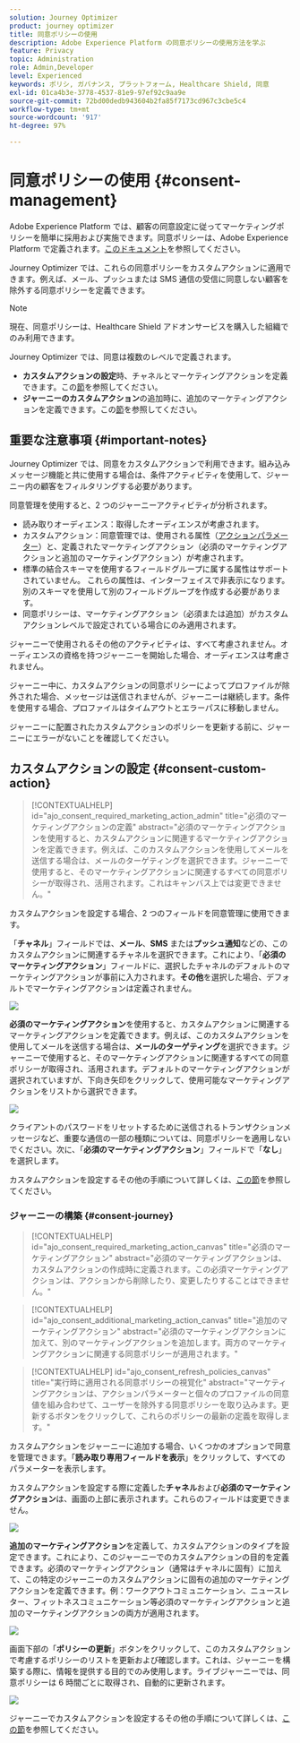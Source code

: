 ```yaml
---
solution: Journey Optimizer
product: journey optimizer
title: 同意ポリシーの使用
description: Adobe Experience Platform の同意ポリシーの使用方法を学ぶ
feature: Privacy
topic: Administration
role: Admin,Developer
level: Experienced
keywords: ポリシ, ガバナンス, プラットフォーム, Healthcare Shield, 同意
exl-id: 01ca4b3e-3778-4537-81e9-97ef92c9aa9e
source-git-commit: 72bd00dedb943604b2fa85f7173cd967c3cbe5c4
workflow-type: tm+mt
source-wordcount: '917'
ht-degree: 97%

---
```


# 同意ポリシーの使用 {#consent-management}

Adobe Experience Platform では、顧客の同意設定に従ってマーケティングポリシーを簡単に採用および実施できます。同意ポリシーは、Adobe Experience Platform で定義されます。[このドキュメント](https://experienceleague.adobe.com/docs/experience-platform/data-governance/policies/user-guide.html?lang=ja#consent-policy)を参照してください。

Journey Optimizer では、これらの同意ポリシーをカスタムアクションに適用できます。例えば、メール、プッシュまたは SMS 通信の受信に同意しない顧客を除外する同意ポリシーを定義できます。

>[!NOTE]
>
>現在、同意ポリシーは、Healthcare Shield アドオンサービスを購入した組織でのみ利用できます。

Journey Optimizer では、同意は複数のレベルで定義されます。

* **カスタムアクションの設定**&#x200B;時、チャネルとマーケティングアクションを定義できます。この[節](../action/consent.md#consent-custom-action)を参照してください。
* **ジャーニーのカスタムアクション**&#x200B;の追加時に、追加のマーケティングアクションを定義できます。この[節](../action/consent.md#consent-journey)を参照してください。

## 重要な注意事項 {#important-notes}

Journey Optimizer では、同意をカスタムアクションで利用できます。組み込みメッセージ機能と共に使用する場合は、条件アクティビティを使用して、ジャーニー内の顧客をフィルタリングする必要があります。

同意管理を使用すると、2 つのジャーニーアクティビティが分析されます。

* 読み取りオーディエンス：取得したオーディエンスが考慮されます。
* カスタムアクション：同意管理では、使用される属性（[アクションパラメーター](../action/about-custom-action-configuration.md#define-the-message-parameters)）と、定義されたマーケティングアクション（必須のマーケティングアクションと追加のマーケティングアクション）が考慮されます。
* 標準の結合スキーマを使用するフィールドグループに属する属性はサポートされていません。 これらの属性は、インターフェイスで非表示になります。 別のスキーマを使用して別のフィールドグループを作成する必要があります。
* 同意ポリシーは、マーケティングアクション（必須または追加）がカスタムアクションレベルで設定されている場合にのみ適用されます。

ジャーニーで使用されるその他のアクティビティは、すべて考慮されません。オーディエンスの資格を持つジャーニーを開始した場合、オーディエンスは考慮されません。

ジャーニー中に、カスタムアクションの同意ポリシーによってプロファイルが除外された場合、メッセージは送信されませんが、ジャーニーは継続します。条件を使用する場合、プロファイルはタイムアウトとエラーパスに移動しません。

ジャーニーに配置されたカスタムアクションのポリシーを更新する前に、ジャーニーにエラーがないことを確認してください。

<!--
There are two types of latency regarding the use of consent policies:

* **User latency**: the delay from the time a profile changes a consent settings to the moment it is applied in Experience Platform. This can take up to 48h. 
* **Consent policy latency**: the delay from the time a consent policy is created or updated to the moment it is applied. This can take up to 6 hours
-->

## カスタムアクションの設定 {#consent-custom-action}

>[!CONTEXTUALHELP]
>id="ajo_consent_required_marketing_action_admin"
>title="必須のマーケティングアクションの定義"
>abstract="必須のマーケティングアクションを使用すると、カスタムアクションに関連するマーケティングアクションを定義できます。例えば、このカスタムアクションを使用してメールを送信する場合は、メールのターゲティングを選択できます。ジャーニーで使用すると、そのマーケティングアクションに関連するすべての同意ポリシーが取得され、活用されます。これはキャンバス上では変更できません。"

カスタムアクションを設定する場合、2 つのフィールドを同意管理に使用できます。

「**チャネル**」フィールドでは、**メール**、**SMS** または&#x200B;**プッシュ通知**&#x200B;などの、このカスタムアクションに関連するチャネルを選択できます。これにより、「**必須のマーケティングアクション**」フィールドに、選択したチャネルのデフォルトのマーケティングアクションが事前に入力されます。**その他**&#x200B;を選択した場合、デフォルトでマーケティングアクションは定義されません。

![](assets/consent1.png)

**必須のマーケティングアクション**&#x200B;を使用すると、カスタムアクションに関連するマーケティングアクションを定義できます。例えば、このカスタムアクションを使用してメールを送信する場合は、**メールのターゲティング**&#x200B;を選択できます。ジャーニーで使用すると、そのマーケティングアクションに関連するすべての同意ポリシーが取得され、活用されます。デフォルトのマーケティングアクションが選択されていますが、下向き矢印をクリックして、使用可能なマーケティングアクションをリストから選択できます。

![](assets/consent2.png)

クライアントのパスワードをリセットするために送信されるトランザクションメッセージなど、重要な通信の一部の種類については、同意ポリシーを適用しないでください。次に、「**必須のマーケティングアクション**」フィールドで「**なし**」を選択します。

カスタムアクションを設定するその他の手順について詳しくは、[この節](../action/about-custom-action-configuration.md#consent-management)を参照してください。

### ジャーニーの構築 {#consent-journey}

>[!CONTEXTUALHELP]
>id="ajo_consent_required_marketing_action_canvas"
>title="必須のマーケティングアクション"
>abstract="必須のマーケティングアクションは、カスタムアクションの作成時に定義されます。この必須マーケティングアクションは、アクションから削除したり、変更したりすることはできません。"

>[!CONTEXTUALHELP]
>id="ajo_consent_additional_marketing_action_canvas"
>title="追加のマーケティングアクション"
>abstract="必須のマーケティングアクションに加えて、別のマーケティングアクションを追加します。両方のマーケティングアクションに関連する同意ポリシーが適用されます。"

>[!CONTEXTUALHELP]
>id="ajo_consent_refresh_policies_canvas"
>title="実行時に適用される同意ポリシーの視覚化"
>abstract="マーケティングアクションは、アクションパラメーターと個々のプロファイルの同意値を組み合わせて、ユーザーを除外する同意ポリシーを取り込みます。更新するボタンをクリックして、これらのポリシーの最新の定義を取得します。"

カスタムアクションをジャーニーに追加する場合、いくつかのオプションで同意を管理できます。「**読み取り専用フィールドを表示**」をクリックして、すべてのパラメーターを表示します。

カスタムアクションを設定する際に定義した&#x200B;**チャネル**&#x200B;および&#x200B;**必須のマーケティングアクション**&#x200B;は、画面の上部に表示されます。これらのフィールドは変更できません。

![](assets/consent4.png)

**追加のマーケティングアクション**&#x200B;を定義して、カスタムアクションのタイプを設定できます。これにより、このジャーニーでのカスタムアクションの目的を定義できます。必須のマーケティングアクション（通常はチャネルに固有）に加えて、この特定のジャーニーのカスタムアクションに固有の追加のマーケティングアクションを定義できます。例：ワークアウトコミュニケーション、ニュースレター、フィットネスコミュニケーション等必須のマーケティングアクションと追加のマーケティングアクションの両方が適用されます。

![](assets/consent3.png)

画面下部の「**ポリシーの更新**」ボタンをクリックして、このカスタムアクションで考慮するポリシーのリストを更新および確認します。これは、ジャーニーを構築する際に、情報を提供する目的でのみ使用します。ライブジャーニーでは、同意ポリシーは 6 時間ごとに取得され、自動的に更新されます。

![](assets/consent5.png)

<!--
The following data is taken into account for consent:

* marketing actions and additional marketing actions defined in the custom action
* action parameters defined in the custom action, see this [section](../action/about-custom-action-configuration.md#define-the-message-parameters) 
* attributes used as criteria in a segment when the journey starts with a Read segment, see this [section](../building-journeys/read-audience.md) 

>[!NOTE]
>
>Please note that there can be a latency when updating the list of policies applied, refer to this [this section](../action/consent.md#important-notes).
-->

ジャーニーでカスタムアクションを設定するその他の手順について詳しくは、[この節](../building-journeys/using-custom-actions.md)を参照してください。
